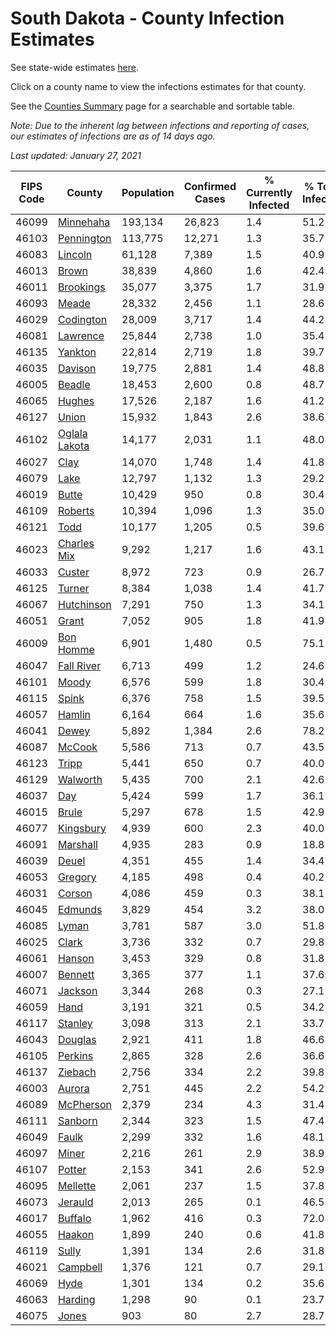 # South Dakota - County Infection Estimates

See state-wide estimates [here](/infections/us-sd).

Click on a county name to view the infections estimates for that county.

See the [Counties Summary](/infections/summary-counties) page for a searchable and sortable table.

*Note: Due to the inherent lag between infections and reporting of cases, our estimates of infections are as of 14 days ago.*

*Last updated: January 27, 2021*

|   FIPS Code |                         County |   Population |   Confirmed Cases |   % Currently Infected |   % Total Infected |
|-------------|--------------------------------|--------------|-------------------|------------------------|--------------------|
|       46099 |         [Minnehaha](minnehaha) |      193,134 |            26,823 |                    1.4 |               51.2 |
|       46103 |       [Pennington](pennington) |      113,775 |            12,271 |                    1.3 |               35.7 |
|       46083 |             [Lincoln](lincoln) |       61,128 |             7,389 |                    1.5 |               40.9 |
|       46013 |                 [Brown](brown) |       38,839 |             4,860 |                    1.6 |               42.4 |
|       46011 |         [Brookings](brookings) |       35,077 |             3,375 |                    1.7 |               31.9 |
|       46093 |                 [Meade](meade) |       28,332 |             2,456 |                    1.1 |               28.6 |
|       46029 |         [Codington](codington) |       28,009 |             3,717 |                    1.4 |               44.2 |
|       46081 |           [Lawrence](lawrence) |       25,844 |             2,738 |                    1.0 |               35.4 |
|       46135 |             [Yankton](yankton) |       22,814 |             2,719 |                    1.8 |               39.7 |
|       46035 |             [Davison](davison) |       19,775 |             2,881 |                    1.4 |               48.8 |
|       46005 |               [Beadle](beadle) |       18,453 |             2,600 |                    0.8 |               48.7 |
|       46065 |               [Hughes](hughes) |       17,526 |             2,187 |                    1.6 |               41.2 |
|       46127 |                 [Union](union) |       15,932 |             1,843 |                    2.6 |               38.6 |
|       46102 | [Oglala Lakota](oglala-lakota) |       14,177 |             2,031 |                    1.1 |               48.0 |
|       46027 |                   [Clay](clay) |       14,070 |             1,748 |                    1.4 |               41.8 |
|       46079 |                   [Lake](lake) |       12,797 |             1,132 |                    1.3 |               29.2 |
|       46019 |                 [Butte](butte) |       10,429 |               950 |                    0.8 |               30.4 |
|       46109 |             [Roberts](roberts) |       10,394 |             1,096 |                    1.3 |               35.0 |
|       46121 |                   [Todd](todd) |       10,177 |             1,205 |                    0.5 |               39.6 |
|       46023 |     [Charles Mix](charles-mix) |        9,292 |             1,217 |                    1.6 |               43.1 |
|       46033 |               [Custer](custer) |        8,972 |               723 |                    0.9 |               26.7 |
|       46125 |               [Turner](turner) |        8,384 |             1,038 |                    1.4 |               41.7 |
|       46067 |       [Hutchinson](hutchinson) |        7,291 |               750 |                    1.3 |               34.1 |
|       46051 |                 [Grant](grant) |        7,052 |               905 |                    1.8 |               41.9 |
|       46009 |         [Bon Homme](bon-homme) |        6,901 |             1,480 |                    0.5 |               75.1 |
|       46047 |       [Fall River](fall-river) |        6,713 |               499 |                    1.2 |               24.6 |
|       46101 |                 [Moody](moody) |        6,576 |               599 |                    1.8 |               30.4 |
|       46115 |                 [Spink](spink) |        6,376 |               758 |                    1.5 |               39.5 |
|       46057 |               [Hamlin](hamlin) |        6,164 |               664 |                    1.6 |               35.6 |
|       46041 |                 [Dewey](dewey) |        5,892 |             1,384 |                    2.6 |               78.2 |
|       46087 |               [McCook](mccook) |        5,586 |               713 |                    0.7 |               43.5 |
|       46123 |                 [Tripp](tripp) |        5,441 |               650 |                    0.7 |               40.0 |
|       46129 |           [Walworth](walworth) |        5,435 |               700 |                    2.1 |               42.6 |
|       46037 |                     [Day](day) |        5,424 |               599 |                    1.7 |               36.1 |
|       46015 |                 [Brule](brule) |        5,297 |               678 |                    1.5 |               42.9 |
|       46077 |         [Kingsbury](kingsbury) |        4,939 |               600 |                    2.3 |               40.0 |
|       46091 |           [Marshall](marshall) |        4,935 |               283 |                    0.9 |               18.8 |
|       46039 |                 [Deuel](deuel) |        4,351 |               455 |                    1.4 |               34.4 |
|       46053 |             [Gregory](gregory) |        4,185 |               498 |                    0.4 |               40.2 |
|       46031 |               [Corson](corson) |        4,086 |               459 |                    0.3 |               38.1 |
|       46045 |             [Edmunds](edmunds) |        3,829 |               454 |                    3.2 |               38.0 |
|       46085 |                 [Lyman](lyman) |        3,781 |               587 |                    3.0 |               51.8 |
|       46025 |                 [Clark](clark) |        3,736 |               332 |                    0.7 |               29.8 |
|       46061 |               [Hanson](hanson) |        3,453 |               329 |                    0.8 |               31.8 |
|       46007 |             [Bennett](bennett) |        3,365 |               377 |                    1.1 |               37.6 |
|       46071 |             [Jackson](jackson) |        3,344 |               268 |                    0.3 |               27.1 |
|       46059 |                   [Hand](hand) |        3,191 |               321 |                    0.5 |               34.2 |
|       46117 |             [Stanley](stanley) |        3,098 |               313 |                    2.1 |               33.7 |
|       46043 |             [Douglas](douglas) |        2,921 |               411 |                    1.8 |               46.6 |
|       46105 |             [Perkins](perkins) |        2,865 |               328 |                    2.6 |               36.6 |
|       46137 |             [Ziebach](ziebach) |        2,756 |               334 |                    2.2 |               39.8 |
|       46003 |               [Aurora](aurora) |        2,751 |               445 |                    2.2 |               54.2 |
|       46089 |         [McPherson](mcpherson) |        2,379 |               234 |                    4.3 |               31.4 |
|       46111 |             [Sanborn](sanborn) |        2,344 |               323 |                    1.5 |               47.4 |
|       46049 |                 [Faulk](faulk) |        2,299 |               332 |                    1.6 |               48.1 |
|       46097 |                 [Miner](miner) |        2,216 |               261 |                    2.9 |               38.9 |
|       46107 |               [Potter](potter) |        2,153 |               341 |                    2.6 |               52.9 |
|       46095 |           [Mellette](mellette) |        2,061 |               237 |                    1.5 |               37.8 |
|       46073 |             [Jerauld](jerauld) |        2,013 |               265 |                    0.1 |               46.5 |
|       46017 |             [Buffalo](buffalo) |        1,962 |               416 |                    0.3 |               72.0 |
|       46055 |               [Haakon](haakon) |        1,899 |               240 |                    0.6 |               41.8 |
|       46119 |                 [Sully](sully) |        1,391 |               134 |                    2.6 |               31.8 |
|       46021 |           [Campbell](campbell) |        1,376 |               121 |                    0.7 |               29.1 |
|       46069 |                   [Hyde](hyde) |        1,301 |               134 |                    0.2 |               35.6 |
|       46063 |             [Harding](harding) |        1,298 |                90 |                    0.1 |               23.7 |
|       46075 |                 [Jones](jones) |          903 |                80 |                    2.7 |               28.7 |